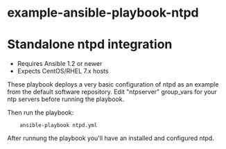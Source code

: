 # example-ansible-playbook-ntpd
# Standalone ntpd integration

- Requires Ansible 1.2 or newer
- Expects CentOS/RHEL 7.x hosts

These playbook deploys a very basic configuration of ntpd as an example
from the default software repository. Edit "ntpserver" group_vars for
your ntp servers before running the playbook.

Then run the playbook:

        ansible-playbook ntpd.yml

After runnung the playbook you'll have an installed and configured ntpd.
